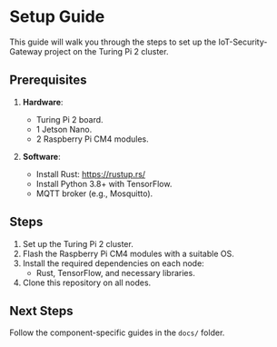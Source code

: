 # Setup Guide

This guide will walk you through the steps to set up the IoT-Security-Gateway project on the Turing Pi 2 cluster.

## Prerequisites
1. **Hardware**:
    - Turing Pi 2 board.
    - 1 Jetson Nano.
    - 2 Raspberry Pi CM4 modules.

2. **Software**:
    - Install Rust: https://rustup.rs/
    - Install Python 3.8+ with TensorFlow.
    - MQTT broker (e.g., Mosquitto).

## Steps
1. Set up the Turing Pi 2 cluster.
2. Flash the Raspberry Pi CM4 modules with a suitable OS.
3. Install the required dependencies on each node:
    - Rust, TensorFlow, and necessary libraries.
4. Clone this repository on all nodes.

## Next Steps
Follow the component-specific guides in the `docs/` folder.